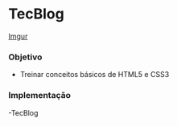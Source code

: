 # TecBlog
[Imgur](https://i.imgur.com/FAuKyzv.png)
### Objetivo
- Treinar conceitos básicos de HTML5 e CSS3

### Implementação
-TecBlog
